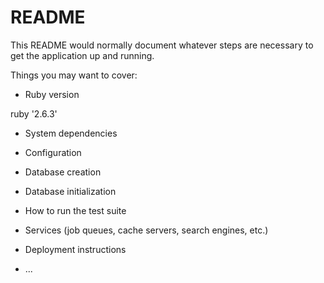 # README

This README would normally document whatever steps are necessary to get the
application up and running.

Things you may want to cover:

* Ruby version

ruby '2.6.3'

* System dependencies

* Configuration

* Database creation

* Database initialization

* How to run the test suite

* Services (job queues, cache servers, search engines, etc.)

* Deployment instructions

* ...
